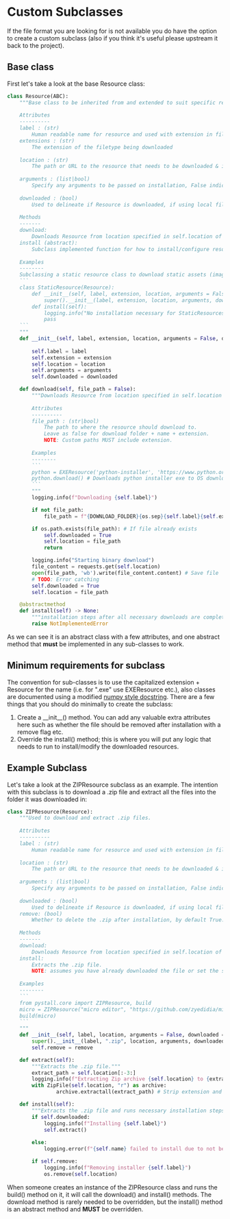 # Custom Subclasses

If the file format you are looking for is not available you do have the option to create a custom subclass (also if you think it's useful please upstream it back to the project).



## Base class

First let's take a look at the base Resource class:

```python
class Resource(ABC):
    """Base class to be inherited from and extended to suit specific resource.
    
    Attributes
    ----------
    label : (str)
        Human readable name for resource and used with extension in files name.
    extensions : (str)
        The extension of the filetype being downloaded
    
    location : (str)
        The path or URL to the resource that needs to be downloaded & installed
    
    arguments : (list|bool)
        Specify any arguments to be passed on installation, False indicates no arguments.
    
    downloaded : (bool)
        Used to delineate if Resource is downloaded, if using local file set to True, else leave as False.
        
    Methods
    -------
    download:
        Downloads Resource from location specified in self.location of the instance
    install (abstract):
        Subclass implemented function for how to install/configure resource once downloaded.
        
    Examples
    --------
    Subclassing a static resource class to download static assets (images, videos etc.)
    ```
    class StaticResource(Resource):
        def __init__(self, label, extension, location, arguments = False, downloaded = False):
            super().__init__(label, extension, location, arguments, downloaded)
        def install(self):
            logging.info("No installation necessary for StaticResources")
            pass
    ```
    """
    def __init__(self, label, extension, location, arguments = False, downloaded = False):
        
        self.label = label
        self.extension = extension
        self.location = location
        self.arguments = arguments
        self.downloaded = downloaded

    def download(self, file_path = False):
        """Downloads Resource from location specified in self.location of the instance.
        
        Attributes
        ----------
        file_path : (str|bool)
            The path to where the resource should download to. 
            Leave as false for download folder + name + extension.
            NOTE: Custom paths MUST include extension.
        
        Examples
        --------
        ```
        python = EXEResource('python-installer', 'https://www.python.org/ftp/python/3.8.1/python-3.8.1.exe')
        python.download() # Downloads python installer exe to OS downloads folder
        ```
        """
        logging.info(f"Downloading {self.label}")

        if not file_path:
            file_path = f"{DOWNLOAD_FOLDER}{os.sep}{self.label}{self.extension}"

        if os.path.exists(file_path): # If file already exists
            self.downloaded = True
            self.location = file_path
            return

        logging.info("Starting binary download")
        file_content = requests.get(self.location)
        open(file_path, 'wb').write(file_content.content) # Save file
        # TODO: Error catching
        self.downloaded = True
        self.location = file_path

    @abstractmethod
    def install(self) -> None:
        """installation steps after all necessary downloads are completed"""
        raise NotImplementedError
```

As we can see it is an abstract class with a few attributes, and one abstract method that **must** be implemented in any sub-classes to work.



## Minimum requirements for subclass

The convention for sub-classes is to use the capitalized extension + Resource for the name (i.e. for ".exe" use EXEResource etc.), also classes are documented using a modified [numpy style docstring](https://numpydoc.readthedocs.io/en/latest/format.html#class-docstring). There are a few things that you should do minimally to create the subclass:
1. Create a \_\_init\_\_() method. You can add any valuable extra attributes here such as whether the file should be removed after installation with a remove flag etc.
2. Override the install() method; this is where you will put any logic that needs to run to install/modify the downloaded resources.



## Example Subclass

Let's take a look at the ZIPResource subclass as an example. The intention with this subclass is to download a .zip file and extract all the files into the folder it was downloaded in:
```python
class ZIPResource(Resource):
    """Used to download and extract .zip files.
    
    Attributes
    ----------
    label : (str)
        Human readable name for resource and used with extension in files name.
    
    location : (str)
        The path or URL to the resource that needs to be downloaded & installed
    
    arguments : (list|bool)
        Specify any arguments to be passed on installation, False indicates no arguments.
    
    downloaded : (bool)
        Used to delineate if Resource is downloaded, if using local file set to True, else leave as False.
    remove: (bool)
        Whether to delete the .zip after installation, by default True.
        
    Methods
    -------
    download:
        Downloads Resource from location specified in self.location of the instance
    install:
        Extracts the .zip file.
        NOTE: assumes you have already downloaded the file or set the self.location to correct file path.
        
    Examples
    --------
    ```
    from pystall.core import ZIPResource, build
    micro = ZIPResource("micro editor", "https://github.com/zyedidia/micro/releases/download/v1.4.1/micro-1.4.1-win64.zip")
    build(micro)
    ```
    """
    def __init__(self, label, location, arguments = False, downloaded = False, remove = True):
        super().__init__(label, ".zip", location, arguments, downloaded)
        self.remove = remove

    def extract(self):
        """Extracts the .zip file."""
        extract_path = self.location[:-3:]
        logging.info(f"Extracting Zip archive {self.location} to {extract_path}")
        with ZipFile(self.location, "r") as archive:
                archive.extractall(extract_path) # Strip extension and extract to folder

    def install(self):
        """Extracts the .zip file and runs necessary installation steps. NOTE: Not yet implemented"""
        if self.downloaded:
            logging.info(f"Installing {self.label}")
            self.extract()
            
        else:
            logging.error(f"{self.name} failed to install due to not being downloaded")

        if self.remove:
            logging.info(f"Removing installer {self.label}")
            os.remove(self.location)
```



When someone creates an instance of the ZIPResource class and runs the build() method on it, it will call the download() and install() methods. The download method is rarely needed to be overridden, but the install() method is an abstract method and **MUST** be overridden.